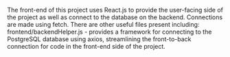 The front-end of this project uses React.js to provide the user-facing side of the project as well as connect to the database on the backend.  Connections are made using fetch.
There are other useful files present including:
  frontend/backendHelper.js - provides a framework for connecting to the PostgreSQL database using axios, streamlining the front-to-back connection for code in the front-end side of the project.
